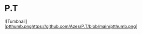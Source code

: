 # P.T
![Tumbnail][[ptthumb.png](https://github.com/Azes/P.T/blob/main/ptthumb.png)https://github.com/Azes/P.T/blob/main/ptthumb.png]
